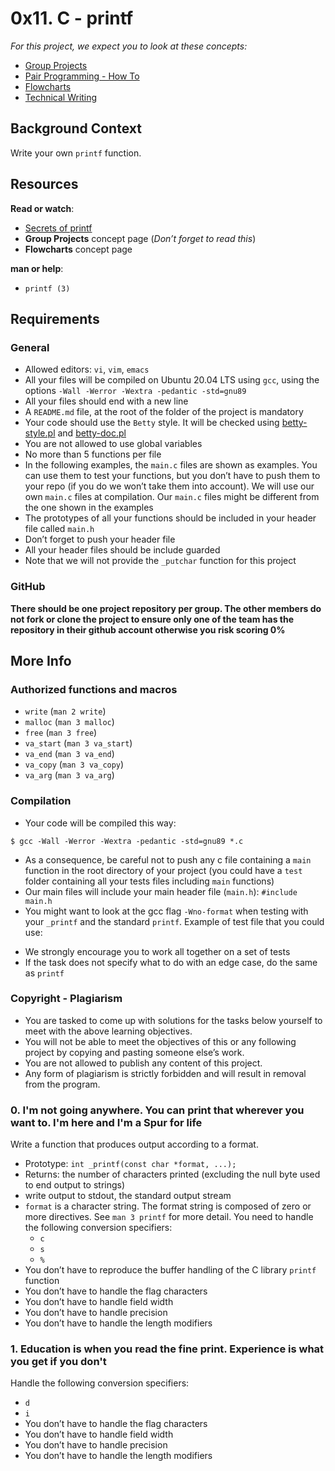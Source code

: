 <h1 class="gap">0x11. C - printf</h1>
<p> <em>For this project, we expect you to look at these concepts:</em> </p>
<ul>
<li> <a href="">Group Projects</a> </li>
<li> <a href="">Pair Programming - How To</a> </li>
<li><a href="">Flowcharts</a> </li>
<li> <a href="">Technical Writing</a> </li>
</ul>

<h2>Background Context</h2>
<p>Write your own <code>printf</code> function.</p>
<h2>Resources</h2>

<p><strong>Read or watch</strong>:</p>

<ul>
<li><a href="https://www.academia.edu/10297206/Secrets_of_printf_" title="Secrets of printf" target="_blank">Secrets of printf</a> </li>
<li><strong>Group Projects</strong> concept page (<em>Don&rsquo;t forget to read this</em>)</li>
<li><strong>Flowcharts</strong> concept page</li>
</ul>

<p><strong>man or help</strong>:</p>

<ul>
<li><code>printf (3)</code></li>
</ul>

<h2>Requirements</h2>

<h3>General</h3>

<ul>
<li>Allowed editors: <code>vi</code>, <code>vim</code>, <code>emacs</code></li>
<li>All your files will be compiled on Ubuntu 20.04 LTS using <code>gcc</code>, using the options <code>-Wall -Werror -Wextra -pedantic -std=gnu89</code></li>
<li>All your files should end with a new line</li>
<li>A <code>README.md</code> file, at the root of the folder of the project is mandatory</li>
<li>Your code should use the <code>Betty</code> style. It will be checked using <a href="https://github.com/holbertonschool/Betty/blob/master/betty-style.pl" title="betty-style.pl" target="_blank">betty-style.pl</a> and <a href="https://github.com/holbertonschool/Betty/blob/master/betty-doc.pl" title="betty-doc.pl" target="_blank">betty-doc.pl</a></li>
<li>You are not allowed to use global variables</li>
<li>No more than 5 functions per file</li>
<li>In the following examples, the <code>main.c</code> files are shown as examples. You can use them to test your functions, but you don&rsquo;t have to push them to your repo (if you do we won&rsquo;t take them into account). We will use our own <code>main.c</code> files at compilation. Our <code>main.c</code> files might be different from the one shown in the examples</li>
<li>The prototypes of all your functions should be included in your header file called <code>main.h</code></li>
<li>Don&rsquo;t forget to push your header file</li>
<li>All your header files should be include guarded</li>
<li>Note that we will not provide the <code>_putchar</code> function for this project</li>
</ul>

<h3>GitHub</h3>

<p><strong>There should be one project repository per group. The other members do not fork or clone the project to ensure only one of the team has the repository in their github account otherwise you risk scoring 0%</strong></p>

<h2>More Info</h2>

<h3>Authorized functions and macros</h3>

<ul>
<li><code>write</code> (<code>man 2 write</code>)</li>
<li><code>malloc</code> (<code>man 3 malloc</code>)</li>
<li><code>free</code> (<code>man 3 free</code>)</li>
<li><code>va_start</code> (<code>man 3 va_start</code>)</li>
<li><code>va_end</code> (<code>man 3 va_end</code>)</li>
<li><code>va_copy</code> (<code>man 3 va_copy</code>)</li>
<li><code>va_arg</code> (<code>man 3 va_arg</code>)</li>
</ul>

<h3>Compilation</h3>

<ul>
<li>Your code will be compiled this way:</li>
</ul>

<pre><code>$ gcc -Wall -Werror -Wextra -pedantic -std=gnu89 *.c
</code></pre>

<ul>
<li>As a consequence, be careful not to push any c file containing a <code>main</code> function in the root directory of your project (you could have a <code>test</code> folder containing all your tests files including <code>main</code> functions)</li>
<li>Our main files will include your main header file (<code>main.h</code>): <code>#include main.h</code></li>
<li>You might want to look at the gcc flag <code>-Wno-format</code> when testing with your <code>_printf</code> and the standard <code>printf</code>. Example of test file that you could use:</li>
</ul>
<ul>
<li>We strongly encourage you to work all together on a set of tests</li>
<li>If the task does not specify what to do with an edge case, do the same as <code>printf</code></li>
</ul>
<h3>Copyright - Plagiarism</h3>

<ul>
<li>You are tasked to come up with solutions for the tasks below yourself to meet with the above learning objectives.</li>
<li>You will not be able to meet the objectives of this or any following project by copying and pasting someone else&rsquo;s work. </li>
<li>You are not allowed to publish any content of this project.</li>
<li>Any form of plagiarism is strictly forbidden and will result in removal from the program.</li>
</ul>
<h3 class="panel-title">
      0. I&#39;m not going anywhere. You can print that wherever you want to. I&#39;m here and I&#39;m a Spur for life
 </h3>
<p>Write a function that produces output according to a format.</p>

<ul>
<li>Prototype: <code>int _printf(const char *format, ...);</code></li>
<li>Returns: the number of characters printed (excluding the null byte used to end output to strings)</li>
<li>write output to stdout, the standard output stream</li>
<li><code>format</code> is a character string. The format string is composed of zero or more directives. See <code>man 3 printf</code> for more detail. You need to handle the following conversion specifiers: 

<ul>
<li><code>c</code></li>
<li><code>s</code></li>
<li><code>%</code></li>
</ul></li>
<li>You don&rsquo;t have to reproduce the buffer handling of the C library <code>printf</code> function</li>
<li>You don&rsquo;t have to handle the flag characters</li>
<li>You don&rsquo;t have to handle field width</li>
<li>You don&rsquo;t have to handle precision</li>
<li>You don&rsquo;t have to handle the length modifiers</li>
</ul>
<h3 class="panel-title">
      1. Education is when you read the fine print. Experience is what you get if you don&#39;t
    </h3>
<p>Handle the following conversion specifiers:</p>

<ul>
<li><code>d</code></li>
<li><code>i</code></li>
<li>You don&rsquo;t have to handle the flag characters</li>
<li>You don&rsquo;t have to handle field width</li>
<li>You don&rsquo;t have to handle precision</li>
<li>You don&rsquo;t have to handle the length modifiers</li>
</ul>

